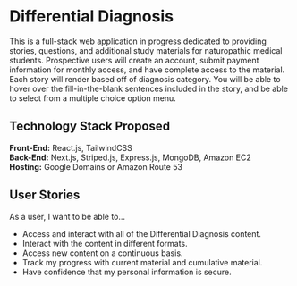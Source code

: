 # Differential Diagnosis

This is a full-stack web application in progress dedicated to providing stories, questions, and additional study materials for naturopathic medical students. Prospective users will create an account, submit payment information for monthly access, and have complete access to the material. Each story will render based off of diagnosis category. You will be able to hover over the fill-in-the-blank sentences included in the story, and be able to select from a multiple choice option menu. 

## Technology Stack Proposed
<b>Front-End:</b> React.js, TailwindCSS <br/>
<b>Back-End:</b> Next.js, Striped.js, Express.js, MongoDB, Amazon EC2 <br />
<b>Hosting:</b> Google Domains or Amazon Route 53

## User Stories
As a user, I want to be able to...
- Access and interact with all of the Differential Diagnosis content. 
- Interact with the content in different formats.
- Access new content on a continuous basis.
- Track my progress with current material and cumulative material.
- Have confidence that my personal information is secure.
